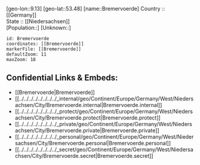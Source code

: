 ﻿---
location: [53.48,9.13] 
mapzoom: [7,12] 
mapmarker: city 
type: City
tags:
- geo/City


SpocWebEntityId: 29334
isDeleted: false
confidential: public

---
[geo-lon::9.13] 
[geo-lat::53.48] 
[name::Bremervoerde] 
Country :: [[Germany]]  
State :: [[Niedersachsen]]  
[Population::] 
[Unknown::] 


```leaflet
id: Bremervoerde
coordinates: [[Bremervoerde]] 
markerFile: [[Bremervoerde]] 
defaultZoom: 11 
maxZoom: 18
```


## Confidential Links & Embeds: 
- [[Bremervoerde|Bremervoerde]]  
- [[../../../../../../../../_internal/geo/Continent/Europe/Germany/West/Niedersachsen/City/Bremervoerde.internal|Bremervoerde.internal]] 
- [[../../../../../../../../_protect/geo/Continent/Europe/Germany/West/Niedersachsen/City/Bremervoerde.protect|Bremervoerde.protect]] 
- [[../../../../../../../../_private/geo/Continent/Europe/Germany/West/Niedersachsen/City/Bremervoerde.private|Bremervoerde.private]] 
- [[../../../../../../../../_personal/geo/Continent/Europe/Germany/West/Niedersachsen/City/Bremervoerde.personal|Bremervoerde.personal]] 
- [[../../../../../../../../_secret/geo/Continent/Europe/Germany/West/Niedersachsen/City/Bremervoerde.secret|Bremervoerde.secret]] 
